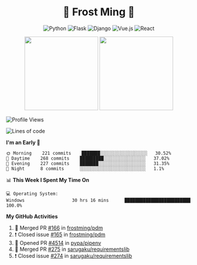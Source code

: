<h1 align="center">🦄 Frost Ming 🐍</h1>

<div align="center">

![Python](https://img.shields.io/badge/-Python-%233776ab?logo=python&style=for-the-badge&logoColor=white)
![Flask](https://img.shields.io/badge/-Flask-%23eeeeee?logo=flask&style=for-the-badge&logoColor=black)
![Django](https://img.shields.io/badge/-Django-%23092E20?logo=django&style=for-the-badge&logoColor=white)
![Vue.js](https://img.shields.io/badge/-Vue.js-%234fc08d?logo=vue.js&style=for-the-badge&logoColor=white)
![React](https://img.shields.io/badge/-React-%2357d8fb?logo=react&style=for-the-badge&logoColor=white)

</div>

<p align="center">
  <img height="200" src="https://github-readme-stats.vercel.app/api?username=frostming&show_icons=true&theme=dracula&include_all_commits=true" />
  <img height="200" src="https://github-readme-stats.vercel.app/api/top-langs/?username=frostming&theme=dracula&show_icons=true" />
</p>

<!--START_SECTION:waka-->
![Profile Views](http://img.shields.io/badge/Profile%20Views-105-blue)

![Lines of code](https://img.shields.io/badge/From%20Hello%20World%20I%27ve%20Written-15.7%20million%20lines%20of%20code-blue)

**I'm an Early 🐤** 

```text
🌞 Morning    221 commits    ███████░░░░░░░░░░░░░░░░░░   30.52% 
🌆 Daytime    268 commits    █████████░░░░░░░░░░░░░░░░   37.02% 
🌃 Evening    227 commits    ███████░░░░░░░░░░░░░░░░░░   31.35% 
🌙 Night      8 commits      ░░░░░░░░░░░░░░░░░░░░░░░░░   1.1%

```


📊 **This Week I Spent My Time On** 

```text
💻 Operating System: 
Windows                  30 hrs 16 mins      █████████████████████████   100.0%

```


<!--END_SECTION:waka-->

**My GitHub Activities**

<!--START_SECTION:activity-->
1. 🎉 Merged PR [#166](https://github.com/frostming/pdm/pull/166) in [frostming/pdm](https://github.com/frostming/pdm)
2. ❗️ Closed issue [#165](https://github.com/frostming/pdm/issues/165) in [frostming/pdm](https://github.com/frostming/pdm)
3. 💪 Opened PR [#4514](https://github.com/pypa/pipenv/pull/4514) in [pypa/pipenv](https://github.com/pypa/pipenv)
4. 🎉 Merged PR [#275](https://github.com/sarugaku/requirementslib/pull/275) in [sarugaku/requirementslib](https://github.com/sarugaku/requirementslib)
5. ❗️ Closed issue [#274](https://github.com/sarugaku/requirementslib/issues/274) in [sarugaku/requirementslib](https://github.com/sarugaku/requirementslib)
<!--END_SECTION:activity-->
